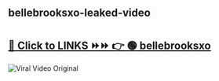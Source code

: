 
 ## bellebrooksxo-leaked-video 

# <h2><a href="https://clipsfans.com/bellebrooksxo&ref=git">🔗 Click to LINKS ⏩⏩ 👉 🟢 bellebrooksxo </a></h2>

<a href="https://clipsfans.com/bellebrooksxo&ref=git" rel="nofollow" data-target="animated-image.originalLink"><img src="https://i.ibb.co.com/xMMVF88/686577567.gif" alt="Viral Video Original" style="max-width: 100%; display: inline-block;" data-target="animated-image.originalImage"></a>
